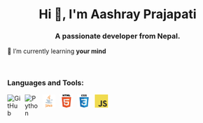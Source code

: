 <h1 align="center">Hi 👋, I'm Aashray Prajapati</h1>
<h3 align="center">A passionate developer from Nepal.</h3>

🌱 I’m currently learning **your mind**

<br>

<h3 align="left">Languages and Tools:</h3>
<img align="left" alt="GitHub" width="30px" style="padding-right:10px;" src="https://www.logo.wine/a/logo/GitHub/GitHub-Icon-White-Dark-Background-Logo.wine.svg">
<img align="left" alt="Python" width="30px" style="padding-right:10px;" src="https://avatars.githubusercontent.com/u/1525981?s=200&v=4">
<img align="left" alt="Java" width="30px" style="padding-right:10px;" src="https://raw.githubusercontent.com/github/explore/5b3600551e122a3277c2c5368af2ad5725ffa9a1/topics/java/java.png">
<img align="left" alt="Html" width="30px" style="padding-right:10px;" src="https://raw.githubusercontent.com/github/explore/80688e429a7d4ef2fca1e82350fe8e3517d3494d/topics/html/html.png">
<img align="left" alt="CSS" width="30px" style="padding-right:10px;" src="https://raw.githubusercontent.com/github/explore/80688e429a7d4ef2fca1e82350fe8e3517d3494d/topics/css/css.png">
<img align="left" alt="Javascript" width="30px" style="padding-right:10px;" src="https://raw.githubusercontent.com/github/explore/80688e429a7d4ef2fca1e82350fe8e3517d3494d/topics/javascript/javascript.png">
<!-- <img align="left" alt="Java" width="30px" style="padding-right:10px;" src=""> -->

</p>
